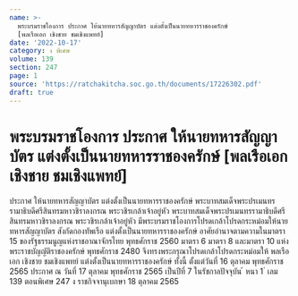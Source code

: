 ```yaml
---
name: >-
  พระบรมราชโองการ ประกาศ ให้นายทหารสัญญาบัตร แต่งตั้งเป็นนายทหารราชองครักษ์
  [พลเรือเอก เชิงชาย ชมเชิงแพทย์]
date: '2022-10-17'
category: ง พิเศษ
volume: 139
section: 247
page: 1
source: 'https://ratchakitcha.soc.go.th/documents/17226302.pdf'
draft: true
---
```


# พระบรมราชโองการ ประกาศ ให้นายทหารสัญญาบัตร แต่งตั้งเป็นนายทหารราชองครักษ์ [พลเรือเอก เชิงชาย ชมเชิงแพทย์]

ประกาศ ให้นายทหารสัญญาบัตร แต่งตั้งเป็นนายทหารราชองครักษ์ พระบาทสมเด็จพระปรเมนทรรามาธิบดีศรีสินทรมหาวชิราลงกรณ พระวชิรเกล้าเจ้าอยู่หัว พระบาทสมเด็จพระปรเมนทรรามาธิบดีศรีสินทรมหาวชิราลงกรณ พระวชิรเกล้าเจ้าอยู่หัว มีพระบรมราชโองการโปรดเกล้าโปรดกระหม่อมให้นายทหารสัญญาบัตร สังกัดกองทัพเรือ แต่งตั้งเป็นนายทหารราชองครักษ์ อาศัยอำนาจตามความในมาตรา 15 ของรัฐธรรมนูญแห่งราชอาณาจักรไทย พุทธศักราช 2560 มาตรา 6 มาตรา 8 และมาตรา 10 แห่งพระราชบัญญัติราชองครักษ์ พุทธศักราช 2480 จึงทรงพระกรุณาโปรดเกล้าโปรดกระหม่อมให้ พลเรือเอก เชิงชาย ชมเชิงแพทย์ แต่งตั้งเป็นนายทหารราชองครักษ์ ทั้งนี้ ตั้งแต่วันที่ 16 ตุลาคม พุทธศักราช 2565 ประกาศ ณ วันที่ 17 ตุลาคม พุทธศักราช 2565 เป็นปีที่ 7 ในรัชกาลปัจจุบัน ้ หนา 1 ่ เลม 139 ตอนพิเศษ 247 ง ราชกิจจานุเบกษา 18 ตุลาคม 2565
